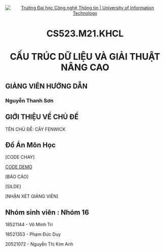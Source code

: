 <p align="center">
  <a href="https://www.uit.edu.vn/" title="Trường Đại học Công nghệ Thông tin" style="border: 5;">
    <img src="https://i.imgur.com/WmMnSRt.png" alt="Trường Đại học Công nghệ Thông tin | University of Information Technology">
  </a>
</p>

<!-- Title -->
<h1 align="center"><b>CS523.M21.KHCL </b></h1>
<h1 align="center"> CẤU TRÚC DỮ LIỆU VÀ GIẢI THUẬT NÂNG CAO</h1>

## GIẢNG VIÊN HƯỚNG DẪN

### Nguyễn Thanh Sơn

## GIỚI THIỆU VỀ CHỦ ĐỀ
TÊN CHỦ ĐỀ: CÂY FENWICK

## Đồ Án Môn Học
[CODE CHAY]

[CODE DEMO](https://github.com/kimanh24022001/CS523.M21.KHCL/tree/main/fenwick%20tree)

[BÁO CÁO]

[SILDE]

[NHẬN XÉT GIẢNG VIÊN]



## Nhóm sinh viên : Nhóm 16

18521144 - Võ Minh Trí

18521353 - Phạm Đức Duy

20521072 - Nguyễn Thị Kim Anh
